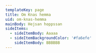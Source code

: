 ```yaml
---
templateKey: page
title: Om Knas hemma
uid: om-knas-hemma
mainBody: Hejsan hoppssan
sideItems:
  - sideItemBody: Aaaaa
  - sideItemBackgroundColor: '#fa6efe'
    sideItemBody: BBBBBB
---
```


